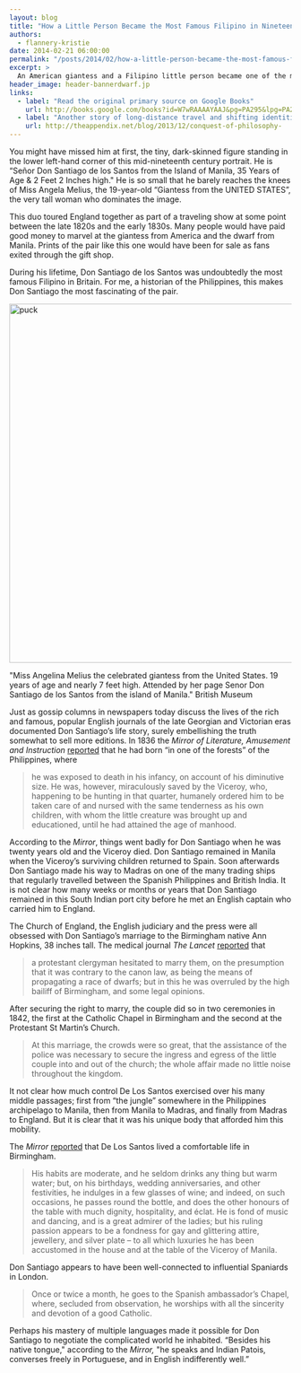 ```yaml
---
layout: blog
title: "How a Little Person Became the Most Famous Filipino in Nineteenth-Century Britain"
authors:
  - flannery-kristie
date: 2014-02-21 06:00:00
permalink: "/posts/2014/02/how-a-little-person-became-the-most-famous-filipino-in-nineteenth-century-britain"
excerpt: >
  An American giantess and a Filipino little person became one of the most famous couples in 1820s England.
header_image: header-bannerdwarf.jp
links: 
  - label: "Read the original primary source on Google Books"
    url: http://books.google.com/books?id=W7wRAAAAYAAJ&pg=PA295&lpg=PA295&dq=%22converses+freely+in+Portuguese,+and+in+English%22&source=bl&ots=U5qMYUeh-t&sig=kr3pBHARSUhglimV6JqgAyrNo-0&hl=en&sa=X&ei=m-wGU8LfCOri2AWA1YGADQ&ved=0CCYQ6AEwAA#v=onepage&q=%22converses%20freely%20in%20Portuguese%2C%20and%20in%20English%22&f=false
  - label: "Another story of long-distance travel and shifting identities: “An Indian Merchant in Marseille”"
    url: http://theappendix.net/blog/2013/12/conquest-of-philosophy-
---
```

You might have missed him at first, the tiny, dark-skinned figure standing in the lower left-hand corner of this mid-nineteenth century portrait. He is “Señor Don Santiago de los Santos from the Island of Manila, 35 Years of Age & 2 Feet 2 Inches high." He is so small that he barely reaches the knees of Miss Angela Melius, the 19-year-old “Giantess from the UNITED STATES”, the very tall woman who dominates the image.

This duo toured England together as part of a traveling show at some point between the late 1820s and the early 1830s. Many people would have paid good money to marvel at the giantess from America and the dwarf from Manila. Prints of the pair like this one would have been for sale as fans exited through the gift shop.  

During his lifetime, Don Santiago de los Santos was undoubtedly the most famous Filipino in Britain. For me, a historian of the Philippines, this makes Don Santiago the most fascinating of the pair. 

<div class="inline-image">
<a rel="lightbox" href="http://s3.amazonaws.com/appendixjournal-images/images/attachments/000/001/074/large/AN00345346_001_l.jpg">
<img src="http://s3.amazonaws.com/appendixjournal-images/images/attachments/000/001/074/medium/AN00345346_001_l.jpg" width="640" alt="puck" />
</a>
<p class="caption">"Miss Angelina Melius the celebrated giantess from the United States. 19 years of age and nearly 7 feet high. Attended by her page Senor Don Santiago de los Santos from the island of Manila."
<span class="credit">British Museum
</p>
</div>

Just as gossip columns in newspapers today discuss the lives of the rich and famous, popular English journals of the late Georgian and Victorian eras documented Don Santiago’s life story, surely embellishing the truth somewhat to sell more editions. In 1836 the *Mirror of Literature, Amusement and Instruction* [reported](http://books.google.com/books?id=31UYAQAAIAAJ&pg=PA294&lpg=PA294&dq=%22humanely+ordered+him+to+be+taken+care%22&source=bl&ots=Q04R8S_loy&sig=XH7LVcPCZaZZEanvXqW1n0L-BPs&hl=en&sa=X&ei=UOwGU9jiHMLi2AWLzYDIBg&ved=0CCkQ6AEwAQ#v=onepage&q=%22humanely%20ordered%20him%20to%20be%20taken%20care%22&f=false) that he had born “in one of the forests” of the Philippines, where   
>he was exposed to death in his infancy, on account of his diminutive size. He was, however, miraculously saved by the Viceroy, who, happening to be hunting in that quarter, humanely ordered him to be taken care of and nursed with the same tenderness as his own children, with whom the little creature was brought up and educationed, until he had attained the age of manhood.  

According to the *Mirror*, things went badly for Don Santiago when he was twenty years old and the Viceroy died. Don Santiago remained in Manila when the Viceroy’s surviving children returned to Spain. Soon afterwards Don Santiago made his way to Madras on one of the many trading ships that regularly travelled between the Spanish Philippines and British India. It is not clear how many weeks or months or years that Don Santiago remained in this South Indian port city before he met an English captain who carried him to England. 

The Church of England, the English judiciary and the press were all obsessed with Don Santiago’s marriage to the Birmingham native Ann Hopkins, 38 inches tall. The medical journal *The Lancet* [reported](http://books.google.com/books?id=8mw3AQAAMAAJ&pg=PA32&lpg=PA32&dq=%22on+the+presumption+that+it+was+contrary+to+the+canon+law%22&source=bl&ots=TlYDw5ycTA&sig=esoAnGGnwx3pw0b5hgberObKTo0&hl=en&sa=X&ei=O-wGU-eLEqfR2wWY5IHYBw&ved=0CCYQ6AEwAA#v=onepage&q=%22on%20the%20presumption%20that%20it%20was%20contrary%20to%20the%20canon%20law%22&f=false) that 

>a protestant clergyman hesitated to marry them, on the presumption that it was contrary to the canon law, as being the means of propagating a race of dwarfs; but in this he was overruled by the high bailiff of Birmingham, and some legal opinions.

After securing the right to marry, the couple did so in two ceremonies in 1842, the first at the Catholic Chapel in Birmingham and the second at the Protestant St Martin’s Church.
>At this marriage, the crowds were so great, that the assistance of the police was necessary to secure the ingress and egress of the little couple into and out of the church; the whole affair made no little noise throughout the kingdom.

It not clear how much control De Los Santos exercised over his many middle passages; first from “the jungle” somewhere in the Philippines archipelago to Manila, then from Manila to Madras, and finally from Madras to England. But it is clear that it was his unique body that afforded him this mobility.

The *Mirror* [reported](http://books.google.com/books?id=W7wRAAAAYAAJ&pg=PA295&lpg=PA295&dq=%22His+habits+are+moderate,+and+he+seldom+drinks%22&source=bl&ots=U5qMYUef7t&sig=25OWoVx97TkYh3_hS-pC-hSAZbI&hl=en&sa=X&ei=IuwGU5jAOvO02wWm04D4CQ&ved=0CCYQ6AEwAA#v=onepage&q=%22His%20habits%20are%20moderate%2C%20and%20he%20seldom%20drinks%22&f=false) that De Los Santos lived a comfortable life in Birmingham. 

>His habits are moderate, and he seldom drinks any thing but warm water; but, on his birthdays, wedding anniversaries, and other festivities, he indulges in a few glasses of wine; and indeed, on such occasions, he passes round the bottle, and does the other honours of the table with much dignity, hospitality, and éclat. He is fond of music and dancing, and is a great admirer of the ladies; but his ruling passion appears to be a fondness for gay and glittering attire, jewellery, and silver plate – to all which luxuries he has been accustomed in the house and at the table of the Viceroy of Manila.

Don Santiago appears to have been well-connected to influential Spaniards in London.

>Once or twice a month, he goes to the Spanish ambassador’s Chapel, where, secluded from observation, he worships with all the sincerity and devotion of a good Catholic.

Perhaps his mastery of multiple languages made it possible for Don Santiago to negotiate the complicated world he inhabited. “Besides his native tongue," according to the *Mirror,*  "he speaks and Indian Patois, converses freely in Portuguese, and in English indifferently well.”